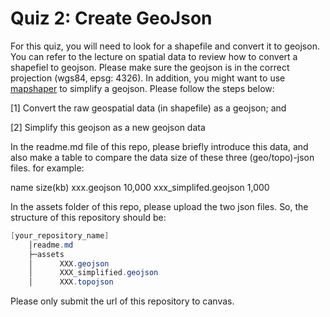 # Quiz 2: Create GeoJson

For this quiz, you will need to look for a shapefile and convert it to geojson. You can refer to the lecture on spatial data to review how to convert a shapefiel to geojson. Please make sure the geojson is in the correct projection (wgs84, epsg: 4326). In addition, you might want to use [mapshaper](https://mapshaper.org/) to simplify a geojson. Please follow the steps below:

[1] Convert the raw geospatial data (in shapefile) as a geojson; and

[2] Simplify this geojson as a new geojson data


In the readme.md file of this repo, please briefly introduce this data, and also make a table to compare the data size of these three (geo/topo)-json files. for example:

name	size(kb)
xxx.geojson	10,000
xxx_simplifed.geojson	1,000


In the assets folder of this repo, please upload the two json files.  So, the structure of this repository should be: 


```powershell
[your_repository_name]
    │readme.md
    ├─assets
    │      XXX.geojson 
    │      XXX_simplified.geojson
    │      XXX.topojson
```


Please only submit the url of this repository to canvas.
